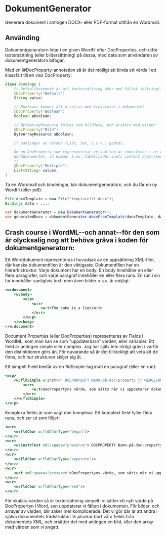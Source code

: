 # DokumentGenerator

Generera dokument i antingen DOCX- eller PDF-format utifrån en Wordmall. 

## Använding
Dokumentgeneratorn letar i en given Wordfil efter DocProperties, och utför textersättning (eller bildersättning) på dessa, med data som användaren av dokumentgeneratorn bifogar.

Med en @DocProperty-annotation så är det möjligt att binda ett värde i ett klassfält till en viss DocProperty:

```Java
class Bindings {
    // Defaultbeteende är att textersättning sker med fältet toString()-metod
    @DocProperty("Default")
    String value;

    // Booleans kommer att ersättas med kryssrutor i dokumentet
    @DocProperty("Boolean")
    Boolean aBoolean;

    // ByteArrayResource tolkas som bilddata, och ersätts med bilder
    @DocProperty("Bild")
    ByteArrayResource aBoolean;

    /* Samlingar av värden (List, Set, o.s.v.) godtas.

    Om en DocProperty som representerar en samling är innesluten i en repeating section content control i
    Worddokumentet, så kommer t.ex. tabellrader inuti content controlen att klonas. 
    */
    @DocProperty("Multiple")
    List<String> values;
}
```

Ta en Wordmall och bindningar, kör dokumentgeneratorn, och du får en ny Wordfil (eller pdf):

```Java
File docxTemplate = new File("templatefil.docx");
Bindings data = ...;

var dokumentGenerator = new DokumentGenerator();
var generatedDocx = dokumentGenerator.docxFromTemplate(docxTemplate, data);
```

## Crash course i WordML--och annat--för den som är olycksalig nog att behöva gräva i koden för dokumentgeneratorn:
Ett Worddokument representeras i huvudsak av en uppsättning XML-filer, där kanske dokumentfilen är den viktigaste.
Dokumentfilen har en hierarkistruktur: Varje dokument har en body. En body innehåller en eller flera paragrafer,
och varje paragraf innehåller en eller flera runs. En run i sin tur innehåller vanligtvis text, men även bilder o.s.v.
är möjligt:

```xml
<w:document>
    <w:body>
        <w:p>
            <w:r>
                <w:t>The cake is a lie</w:t>
            </w:r>
        </w:p>
    </w:body>
</w:document>
```

Document Properties (eller DocProperties) representeras av Fields i WordML, som man kan se som "uppdaterbara" värden,
eller variabler. Ett field är antingen simple eller complex. Jag har själv inte riktigt grävt i varför den distinktionen
görs än. För nuvarande så är det tillräckligt att veta att de finns, och hur strukturen skiljer sig åt.

Ett simpelt Field består av en fldSimple-tag inuti en paragraf (eller en run):
```xml
<w:p>
    <w:fldSimple w:instr=" DOCPROPERTY Namn-på-doc-property \* MERGEFORMAT ">
        <w:r>
            <w:t>DocPropertyns värde, som sätts när vi uppdaterar dokumentets fields</w:t>
        </w:r>
    </w:fldSimple>
</w:p>
```

Komplexa fields är som sagt mer komplexa. Ett komplext field fyller flera runs, och ser ut som följer:
```xml
<w:r>
    <w:fldChar w:fldCharType="begin"/>
</w:r>
<w:r>
    <w:instrText xml:space="preserve"> DOCPROPERTY Namn-på-doc-property \* MERGEFORMAT </w:instrText>
</w:r>
<w:r>
    <w:fldChar w:fldCharType="separate"/>
</w:r>
<w:r>
    <w:t xml:space="preserve">DocPropertyns värde, som sätts när vi uppdaterar dokumentets fields</w:t>
</w:r>
<w:r>
    <w:fldChar w:fldCharType="end"/>
</w:r>
```

För skalära värden så är textersättning simpelt: vi sätter ett nytt värde på DocPropertyn i Word, sen uppdaterar vi
fälten i dokumenten. För bilder, och arrayer av värden, blir saker mer komplicerade. Det vi gör där är att ändra i
själva dokumentets trädstruktur: Vi plockar bort våra fields från dokumentets XML, och ersätter det med antingen en bild,
eller den array med värden som vi angett.